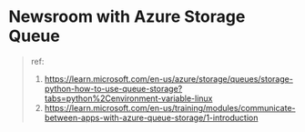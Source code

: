 # Newsroom with Azure Storage Queue 

> ref: 
> 1. https://learn.microsoft.com/en-us/azure/storage/queues/storage-python-how-to-use-queue-storage?tabs=python%2Cenvironment-variable-linux
> 2. https://learn.microsoft.com/en-us/training/modules/communicate-between-apps-with-azure-queue-storage/1-introduction